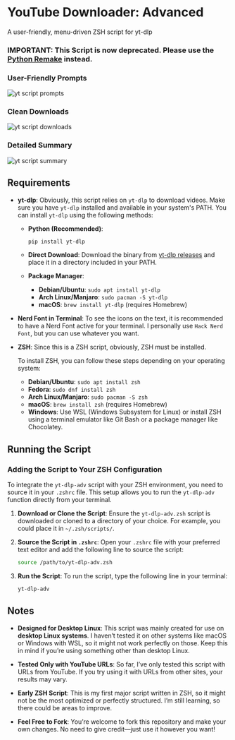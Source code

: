 # YouTube Downloader: Advanced
A user-friendly, menu-driven ZSH script for yt-dlp

### IMPORTANT: This Script is now deprecated. Please use the [Python Remake](https://github.com/AstroLightz/yt-dlp-adv2) instead.

### User-Friendly Prompts
![yt script prompts](https://github.com/AstroLightz/yt-dlp-adv/assets/35205155/cd4bc52f-ddd4-45bc-b911-9d1a553ea16d)

### Clean Downloads
![yt script downloads](https://github.com/AstroLightz/yt-dlp-adv/assets/35205155/0a5a58b0-9544-4388-bbaa-7ebb3354e0ff)

### Detailed Summary
![yt script summary](https://github.com/AstroLightz/yt-dlp-adv/assets/35205155/ffe52207-367b-4111-a3ac-36da93bfba36)

## Requirements
- **yt-dlp**: Obviously, this script relies on `yt-dlp` to download videos. Make sure you have `yt-dlp` installed and available in your system's PATH. You can install `yt-dlp` using the following methods:

  - **Python (Recommended)**: 
    ```bash
    pip install yt-dlp
    ```
  
  - **Direct Download**: 
    Download the binary from [yt-dlp releases](https://github.com/yt-dlp/yt-dlp/releases) and place it in a directory included in your PATH.
  
  - **Package Manager**:
    - **Debian/Ubuntu**: `sudo apt install yt-dlp`
    - **Arch Linux/Manjaro**: `sudo pacman -S yt-dlp`
    - **macOS**: `brew install yt-dlp` (requires Homebrew)

- **Nerd Font in Terminal**: To see the icons on the text, it is recommended to have a Nerd Font active for your terminal. I personally use `Hack Nerd Font`, but you can use whatever you want.

- **ZSH**: Since this is a ZSH script, obviously, ZSH must be installed.

  To install ZSH, you can follow these steps depending on your operating system:

  - **Debian/Ubuntu**: `sudo apt install zsh`
  - **Fedora**: `sudo dnf install zsh`
  - **Arch Linux/Manjaro**: `sudo pacman -S zsh`
  - **macOS**: `brew install zsh` (requires Homebrew)
  - **Windows**: Use WSL (Windows Subsystem for Linux) or install ZSH using a terminal emulator like Git Bash or a package manager like Chocolatey.

## Running the Script

### Adding the Script to Your ZSH Configuration
To integrate the `yt-dlp-adv` script with your ZSH environment, you need to source it in your `.zshrc` file. This setup allows you to run the `yt-dlp-adv` function directly from your terminal.

1. **Download or Clone the Script**:
   Ensure the `yt-dlp-adv.zsh` script is downloaded or cloned to a directory of your choice. For example, you could place it in `~/.zsh/scripts/`.

2. **Source the Script in `.zshrc`**:
   Open your `.zshrc` file with your preferred text editor and add the following line to source the script:
   ```bash
   source /path/to/yt-dlp-adv.zsh
   ```


3. **Run the Script**: To run the script, type the following line in your terminal:
   ```bash
   yt-dlp-adv
   ```

## Notes

- **Designed for Desktop Linux**: This script was mainly created for use on **desktop Linux systems**. I haven’t tested it on other systems like macOS or Windows with WSL, so it might not work perfectly on those. Keep this in mind if you’re using something other than desktop Linux.

- **Tested Only with YouTube URLs**: So far, I’ve only tested this script with URLs from YouTube. If you try using it with URLs from other sites, your results may vary. 

- **Early ZSH Script**: This is my first major script written in ZSH, so it might not be the most optimized or perfectly structured. I’m still learning, so there could be areas to improve.

- **Feel Free to Fork**: You’re welcome to fork this repository and make your own changes. No need to give credit—just use it however you want!

